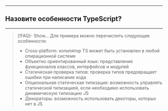 ----
## Назовите особенности TypeScript?
----
> [!FAQ]- Show...
> Для примера можно перечислить следующие особенности: 
> - Cross-platform: копилятор TS может быть установлен в любой опирационной системе 
> - Объектно ориентированный язык: представление функционалов классов, интерфейсов и модулей
> - Статическая проверка типов: проверка типов предовращает ошибки при написание кода 
> - Опциональная статическая типизация: возможность управлять статической типизацией, если необходимо использовать динамическую типизацию JS
> - Декораторы: возможность использовать декоторы, которых нет в JS
